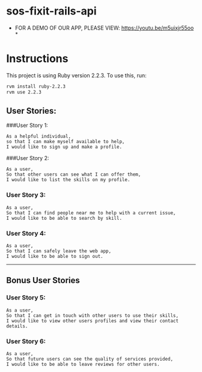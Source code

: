 # sos-fixit-rails-api

* FOR A DEMO OF OUR APP, PLEASE VIEW: https://youtu.be/m5uixjr55oo *

# Instructions 
This project is using Ruby version 2.2.3. To use this, run:

```bash
rvm install ruby-2.2.3
rvm use 2.2.3
```

## User Stories:

###User Story 1:
```
As a helpful individual,
so that I can make myself available to help,
I would like to sign up and make a profile.
```

###User Story 2:
```
As a user,
So that other users can see what I can offer them,
I would like to list the skills on my profile.
```

### User Story 3:
```
As a user,
So that I can find people near me to help with a current issue,
I would like to be able to search by skill.
```

### User Story 4:
```
As a user,
So that I can safely leave the web app,
I would like to be able to sign out.
```

---

## Bonus User Stories

### User Story 5:
```
As a user,
So that I can get in touch with other users to use their skills,
I would like to view other users profiles and view their contact details.
```

### User Story 6:
```
As a user,
So that future users can see the quality of services provided,
I would like to be able to leave reviews for other users.
```
